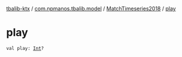 [tbalib-ktx](../../index.md) / [com.npmanos.tbalib.model](../index.md) / [MatchTimeseries2018](index.md) / [play](./play.md)

# play

`val play: `[`Int`](https://kotlinlang.org/api/latest/jvm/stdlib/kotlin/-int/index.html)`?`